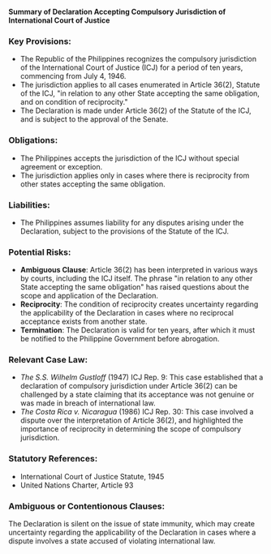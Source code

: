 **Summary of Declaration Accepting Compulsory Jurisdiction of International Court of Justice**

### Key Provisions:

* The Republic of the Philippines recognizes the compulsory jurisdiction of the International Court of Justice (ICJ) for a period of ten years, commencing from July 4, 1946.
* The jurisdiction applies to all cases enumerated in Article 36(2), Statute of the ICJ, "in relation to any other State accepting the same obligation, and on condition of reciprocity."
* The Declaration is made under Article 36(2) of the Statute of the ICJ, and is subject to the approval of the Senate.

### Obligations:

* The Philippines accepts the jurisdiction of the ICJ without special agreement or exception.
* The jurisdiction applies only in cases where there is reciprocity from other states accepting the same obligation.

### Liabilities:

* The Philippines assumes liability for any disputes arising under the Declaration, subject to the provisions of the Statute of the ICJ.

### Potential Risks:

* **Ambiguous Clause**: Article 36(2) has been interpreted in various ways by courts, including the ICJ itself. The phrase "in relation to any other State accepting the same obligation" has raised questions about the scope and application of the Declaration.
* **Reciprocity**: The condition of reciprocity creates uncertainty regarding the applicability of the Declaration in cases where no reciprocal acceptance exists from another state.
* **Termination**: The Declaration is valid for ten years, after which it must be notified to the Philippine Government before abrogation.

### Relevant Case Law:

* _The S.S. Wilhelm Gustloff_ (1947) ICJ Rep. 9: This case established that a declaration of compulsory jurisdiction under Article 36(2) can be challenged by a state claiming that its acceptance was not genuine or was made in breach of international law.
* _The Costa Rica v. Nicaragua_ (1986) ICJ Rep. 30: This case involved a dispute over the interpretation of Article 36(2), and highlighted the importance of reciprocity in determining the scope of compulsory jurisdiction.

### Statutory References:

* International Court of Justice Statute, 1945
* United Nations Charter, Article 93

### Ambiguous or Contentionous Clauses:

The Declaration is silent on the issue of state immunity, which may create uncertainty regarding the applicability of the Declaration in cases where a dispute involves a state accused of violating international law.